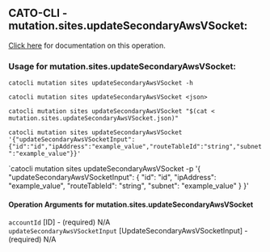 
## CATO-CLI - mutation.sites.updateSecondaryAwsVSocket:
[Click here](https://api.catonetworks.com/documentation/#mutation-mutation.sites.updateSecondaryAwsVSocket) for documentation on this operation.

### Usage for mutation.sites.updateSecondaryAwsVSocket:

`catocli mutation sites updateSecondaryAwsVSocket -h`

`catocli mutation sites updateSecondaryAwsVSocket <json>`

`catocli mutation sites updateSecondaryAwsVSocket "$(cat < mutation.sites.updateSecondaryAwsVSocket.json)"`

`catocli mutation sites updateSecondaryAwsVSocket '{"updateSecondaryAwsVSocketInput":{"id":"id","ipAddress":"example_value","routeTableId":"string","subnet":"example_value"}}'`

`catocli mutation sites updateSecondaryAwsVSocket -p '{
    "updateSecondaryAwsVSocketInput": {
        "id": "id",
        "ipAddress": "example_value",
        "routeTableId": "string",
        "subnet": "example_value"
    }
}'


#### Operation Arguments for mutation.sites.updateSecondaryAwsVSocket ####

`accountId` [ID] - (required) N/A    
`updateSecondaryAwsVSocketInput` [UpdateSecondaryAwsVSocketInput] - (required) N/A    
